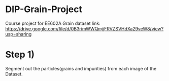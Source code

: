 # DIP-Grain-Project
Course project for EE602A
Grain dataset link: https://drive.google.com/file/d/0B3rimWWQmjjFRVZSVHdXa29veW8/view?usp=sharing

# Step 1)
Segment out the particles(grains and impurities) from each image of the Dataset.
